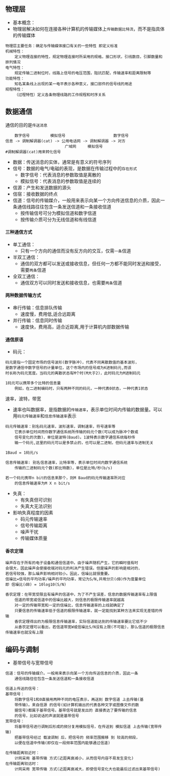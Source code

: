 ## 物理层

- 基本概念：
- 物理层解决如何在连接各种计算机的传输媒体上```传输数据比特流```，而不是指具体的传输媒体

```
物理层主要任务：确定与传输媒体接口有关的一些特性 即定义标准
机械特性：
    定义物理连接的特性，规定物理连接时所采用的规格，接口形状，引线数目，引脚数量和排列情况
电气特性：
    规定传输二进制位时，线路上信号的电压范围，阻抗匹配，传输速率和距离限制等
功能特性：
    知名某条线上出现的某一电平表示各种意义，接口部件的信号线的用途
规程特性：
    （过程特性）定义各条物理线路的工作规程和时序关系
```

## 数据通信

通信的目的是```传送消息```

```
    数字信号         模拟信号                     数字信号
信息 -> 调制解调器(cat) -> 公用电话网 -> 调制解调器 -> 对方
                          广域网     模拟信号
#调制解调器(cat)用来转化信号
```
- 数据：传送消息的实体，通常是有意义的符号序列
- 信号：数据的电气/电磁的表现，是数据在传输过程中的```存在形式```
    * 数字信号：代表消息的参数取值是离散的
    * 模拟信号：代表消息的参数取值是连续的
- 信源：产生和发送数据的源头
- 信宿：接收数据的终点
- 信道：信号的传输媒介，一般用来表示向某一个方向传送信息的介质，因此一条通信线路往往包含一条发送信道和一条接收信道
    * 按传输信号可分为模拟信道和数字信道
    * 按传输介质可分为无线信道和有线信道

#### 三种通信方式

- 单工通信：
    * 只有一个方向的通信而没有反方向的交互，仅需```一条```信道
- 半双工通信：
    * 通信的双方都可以发送或接收信息，但任何一方都不能同时发送和接受，需要```两条```信道
- 全双工通信：
    * 通信双方可以同时发送和接收信息，也需要```两条```信道

#### 两种数据传输方式

- 串行传输：信息排队传输
    * 速度慢，费用低,适合远距离
- 并行传输：信息同时传输
    * 速度快，费用高，适合近距离,用于计算机内部数据传输

#### 通信原语

- 码元：

```
码元是指一个固定市场的信号波形(数字脉冲)，代表不同离散数值的基本波形，
是数字通信中数字信号的计量单位，这个市场内的信号成为K进制码元,而该
时长称为码元宽度。当码元的离散状态有M个时(M大于2)，此时码元为M进制码元

1码元可以携带多个比特的信息量
    例如，在二进制编码时，只有两种不同的码元，一种代表0状态，一种代表1状态
```

速率，波特，带宽
- 速率也叫数据率，是指数据的```传输速率```，表示单位时间内传输的数据量。可以用```码元传输速率```和```信息传输速率```表示

```
码元传输速率：别名码元速率，波形速率，调制速率，符号速率等
    它表示单位时间而你数字通信系统所传输的码元个数(可以成为脉冲个数或
    信号变化的次数)，单位是波特(Baud)。1波特表示数字通信系统每秒传
    输一个码元,这里的码元可以是多禁止的，也可以是二进制，但码元速率与进制无关

1Baud = 1码元/s
```

```
信息传输速率: 别名信息速率，比特率等，表示单位时间内数字通信系统
    传输的二进制码元个数(即比特数)，单位是比特/秒(b/s)

若一个码元携带n bit的信息来那个，则M Baud的码元传输速率所对应
    的信息传输速率为M X n bit/s
```

- 失真：
    * 有失真但可识别
    * 失真大无法识别
- 影响失真程度的因素
    * 码元传输速率
    * 信号传输距离
    * 噪声干扰
    * 传输媒体质量

#### 香农定理

```
噪声存在于所有的电子设备和通信信道中。由于噪声随机产生，它的瞬时值有时
会很大，因此噪声会使接收端对码元的判决产生错误。但是噪声的影响是相对的，
若信号较强，那么噪声影响相对较小。因此，信噪比就很重要。
信噪比=信号的平均功率/噪声的平均功率，常记为S/N,并用分贝(dB)作为度量单位
即 信噪比(dB) = 10log10(S/N)

香农定理：在带宽受限且有噪声的信道中，为了不产生误差，信息的数据传输速率有上限值
    信道的带宽或信道中的信噪比越大，则信息的极限传输速率就越高
    对一定的传输带宽和一定的信噪比，信息传输速率的上线就确定了
    只要信息的传输速率低于信道的极限传输速率，就一定能找到某种方法来实现无差错的传输
    香农定理得出的为极限信息传输速率，实际信道能达到的传输速率要比它低不少
    从香农定理可以看出，若信道带宽W或信噪比S/N没有上限(不可能)，那么信道的极限信息传输速率也就没有上限
```

## 编码与调制

- 基带信号与宽带信号

```
信道：信号的传输媒介。一般用来表示向某一个方向传送信息的介质，因此一条
    通信线路往往包含一条发送信道和一条接收信道

信道上传送的信号：
基带信号：
    将数字信号1和0直接用两种不同的电压表示，再送到 数字信道 上去传输(基
    带传输)。来自信源 的信号(如计算机输出的代表各种文字或图像文件的数
    据信号)都属于基带信号。基带信号就是发出的 直接表达了要传输的信息
    的信号，比如说话的声波就是基带信号
宽带信号：
    将基带信号进行调制后形成的频分复用模拟信号，在传送到 模拟信道 上去传输(宽带传输)
    把基带信号经过 载波调制 后，把信号的 频率范围搬移 到 较高的频段，
    以便在信道中传输(即仅在一段频率范围内能够通过信道)

在传输距离较近时：
    计网采用 基带传输 方式(近距离衰减小，从而信号内容不易发生变化)
在传输距离较远时：
    计网采用 宽带传输 方式(近距离衰减大，即使信号变化大也能最后过滤出来基带信号)
```

















